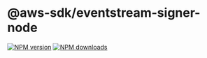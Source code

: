 # @aws-sdk/eventstream-signer-node

[![NPM version](https://img.shields.io/npm/v/@aws-sdk/@aws-sdk/eventstream-signer-node/alpha.svg)](https://www.npmjs.com/package/@aws-sdk/@aws-sdk/eventstream-signer-node)
[![NPM downloads](https://img.shields.io/npm/dm/@aws-sdk/@aws-sdk/eventstream-signer-node.svg)](https://www.npmjs.com/package/@aws-sdk/@aws-sdk/eventstream-signer-node)
